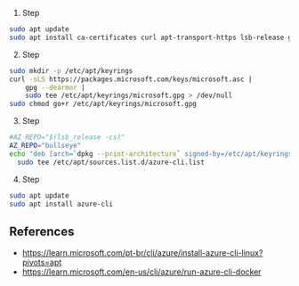 1. Step
  ```bash
  sudo apt update
  sudo apt install ca-certificates curl apt-transport-https lsb-release gnupg
  ```
2. Step
  ```bash
  sudo mkdir -p /etc/apt/keyrings
  curl -sLS https://packages.microsoft.com/keys/microsoft.asc |
      gpg --dearmor |
      sudo tee /etc/apt/keyrings/microsoft.gpg > /dev/null
  sudo chmod go+r /etc/apt/keyrings/microsoft.gpg
  ```
3. Step
  ```bash
  #AZ_REPO="$(lsb_release -cs)"
  AZ_REPO="bullseye"
  echo "deb [arch=`dpkg --print-architecture` signed-by=/etc/apt/keyrings/microsoft.gpg] https://packages.microsoft.com/repos/azure-cli/ $AZ_REPO main" |
    sudo tee /etc/apt/sources.list.d/azure-cli.list
  ```
4. Step
  ```bash
  sudo apt update
  sudo apt install azure-cli
  ```

## References
* https://learn.microsoft.com/pt-br/cli/azure/install-azure-cli-linux?pivots=apt
* https://learn.microsoft.com/en-us/cli/azure/run-azure-cli-docker
